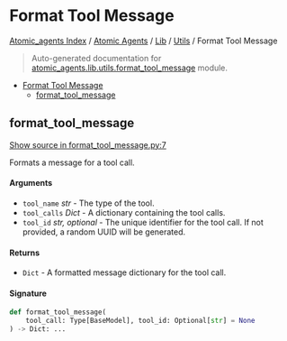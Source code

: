 # Format Tool Message

[Atomic_agents Index](../../../README.md#atomic_agents-index) / [Atomic Agents](../../index.md#atomic-agents) / [Lib](../index.md#lib) / [Utils](./index.md#utils) / Format Tool Message

> Auto-generated documentation for [atomic_agents.lib.utils.format_tool_message](../../../../../atomic_agents/lib/utils/format_tool_message.py) module.

- [Format Tool Message](#format-tool-message)
  - [format_tool_message](#format_tool_message)

## format_tool_message

[Show source in format_tool_message.py:7](../../../../../atomic_agents/lib/utils/format_tool_message.py#L7)

Formats a message for a tool call.

#### Arguments

- `tool_name` *str* - The type of the tool.
- `tool_calls` *Dict* - A dictionary containing the tool calls.
- `tool_id` *str, optional* - The unique identifier for the tool call. If not provided, a random UUID will be generated.

#### Returns

- `Dict` - A formatted message dictionary for the tool call.

#### Signature

```python
def format_tool_message(
    tool_call: Type[BaseModel], tool_id: Optional[str] = None
) -> Dict: ...
```